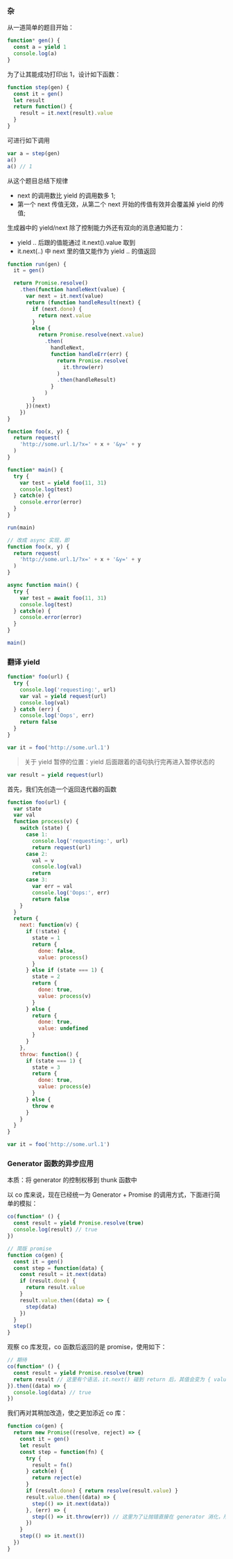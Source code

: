 ### 杂

从一道简单的题目开始：

```js
function* gen() {
  const a = yield 1
  console.log(a)
}
```

为了让其能成功打印出 1，设计如下函数：

```js
function step(gen) {
  const it = gen()
  let result
  return function() {
    result = it.next(result).value
  }
}
```

可进行如下调用

```js
var a = step(gen)
a()
a() // 1
```

从这个题目总结下规律

* next 的调用数比 yield 的调用数多 1;
* 第一个 next 传值无效，从第二个 next 开始的传值有效并会覆盖掉 yield 的传值;

生成器中的 yield/next 除了控制能力外还有双向的消息通知能力：

* yield .. 后跟的值能通过 it.next().value 取到
* it.next(..) 中 next 里的值又能作为 yield .. 的值返回

```js
function run(gen) {
  it = gen()

  return Promise.resolve()
    .then(function handleNext(value) {
      var next = it.next(value)
      return (function handleResult(next) {
        if (next.done) {
          return next.value
        }
        else {
          return Promise.resolve(next.value)
            .then(
              handleNext,
              function handleErr(err) {
                return Promise.resolve(
                  it.throw(err)
                )
                .then(handleResult)
              }
            )
        }
      })(next)
    })
}

function foo(x, y) {
  return request(
    'http://some.url.1/?x=' + x + '&y=' + y
  )
}

function* main() {
  try {
    var test = yield foo(11, 31)
    console.log(test)
  } catch(e) {
    console.error(error)
  }
}

run(main)
```

```js
// 改成 async 实现，即
function foo(x, y) {
  return request(
    'http://some.url.1/?x=' + x + '&y=' + y
  )
}

async function main() {
  try {
    var test = await foo(11, 31)
    console.log(test)
  } catch(e) {
    console.error(error)
  }
}

main()
```

### 翻译 yield

```js
function* foo(url) {
  try {
    console.log('requesting:', url)
    var val = yield request(url)
    console.log(val)
  } catch (err) {
    console.log('Oops', err)
    return false
  }
}

var it = foo('http://some.url.1')
```

> 关于 yield 暂停的位置：yield 后面跟着的语句执行完再进入暂停状态的

```js
var result = yield request(url)
```

首先，我们先创造一个返回迭代器的函数

```js
function foo(url) {
  var state
  var val
  function process(v) {
    switch (state) {
      case 1:
        console.log('requesting:', url)
        return request(url)
      case 2:
        val = v
        console.log(val)
        return
      case 3:
        var err = val
        console.log('Oops:', err)
        return false
    }
  }
  return {
    next: function(v) {
      if (!state) {
        state = 1
        return {
          done: false,
          value: process()
        }
      } else if (state === 1) {
        state = 2
        return {
          done: true,
          value: process(v)
        }
      } else {
        return {
          done: true,
          value: undefined
        }
      }
    },
    throw: function() {
      if (state === 1) {
        state = 3
        return {
          done: true,
          value: process(e)
        }
      } else {
        throw e
      }
    }
  }
}

var it = foo('http://some.url.1')
```

### Generator 函数的异步应用

本质：将 generator 的控制权移到 thunk 函数中

以 co 库来说，现在已经统一为 Generator + Promise 的调用方式，下面进行简单的模拟：

```js
co(function* () {
  const result = yield Promise.resolve(true)
  console.log(result) // true
})
```

```js
// 简版 promise
function co(gen) {
  const it = gen()
  const step = function(data) {
    const result = it.next(data)
    if (result.done) {
      return result.value
    }
    result.value.then((data) => {
      step(data)
    })
  }
  step()
}
```

观察 co 库发现，co 函数后返回的是 promise，使用如下：

```js
// 期待
co(function* () {
  const result = yield Promise.resolve(true)
  return result // 这里有个语法，it.next() 碰到 return 后，其值会变为 { value: result, done: true } 的形式
}).then((data) => {
  console.log(data) // true
})
```

我们再对其稍加改造，使之更加添近 co 库：

```js
function co(gen) {
  return new Promise((resolve, reject) => {
    const it = gen()
    let result
    const step = function(fn) {
      try {
        result = fn()
      } catch(e) {
        return reject(e)
      }
      if (result.done) { return resolve(result.value) }
      result.value.then((data) => {
        step(() => it.next(data))
      }, (err) => {
        step(() => it.throw(err)) // 这里为了让抛错直接在 generator 消化，所以 step 内改传函数
      })
    }
    step(() => it.next())
  })
}
```